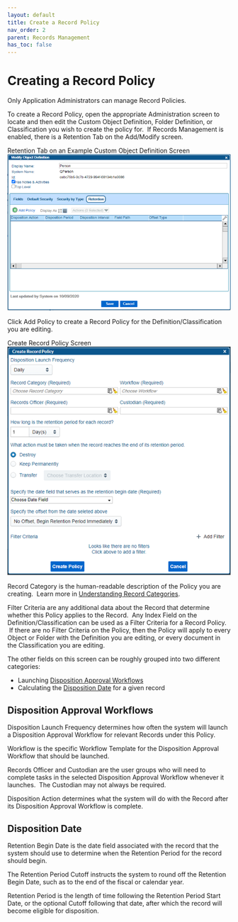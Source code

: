 ```yaml
---
layout: default
title: Create a Record Policy
nav_order: 2
parent: Records Management
has_toc: false
---
```

# Creating a Record Policy

Only Application Administrators can manage Record Policies.

To create a Record Policy, open the appropriate Administration screen to locate and then edit the Custom Object Definition, Folder Definition, or Classification you wish to create the policy for.  If Records Management is enabled, there is a Retention Tab on the Add/Modify screen.

Retention Tab on an Example Custom Object Definition Screen  
![](/assets/images/retention-tab-custom-object.png)

Click Add Policy to create a Record Policy for the Definition/Classification you are editing.

Create Record Policy Screen  
![](/assets/images/create-record-policy-blank.png)  

Record Category is the human-readable description of the Policy you are creating.  Learn more in [Understanding Record Categories](/docs/records-management/policies-categories.html).

Filter Criteria are any additional data about the Record that determine whether this Policy applies to the Record.  Any Index Field on the Definition/Classification can be used as a Filter Criteria for a Record Policy.  If there are no Filter Criteria on the Policy, then the Policy will apply to every Object or Folder with the Definition you are editing, or every document in the Classification you are editing.

The other fields on this screen can be roughly grouped into two different categories:

- Launching [Disposition Approval Workflows](https://qaprod.qflow.com/QAction_help//Understanding_Disposition_Approval_Workflows.htm)
- Calculating the [Disposition Date](https://qaprod.qflow.com/QAction_help//Understanding_the_Disposition_Date.htm) for a given record

## Disposition Approval Workflows

Disposition Launch Frequency determines how often the system will launch a Disposition Approval Workflow for relevant Records under this Policy.

Workflow is the specific Workflow Template for the Disposition Approval Workflow that should be launched.

Records Officer and Custodian are the user groups who will need to complete tasks in the selected Disposition Approval Workflow whenever it launches.  The Custodian may not always be required.

Disposition Action determines what the system will do with the Record after its Disposition Approval Workflow is complete.

## Disposition Date

Retention Begin Date is the date field associated with the record that the system should use to determine when the Retention Period for the record should begin.  

The Retention Period Cutoff instructs the system to round off the Retention Begin Date, such as to the end of the fiscal or calendar year.

Retention Period is the length of time following the Retention Period Start Date, or the optional Cutoff following that date, after which the record will become eligible for disposition.